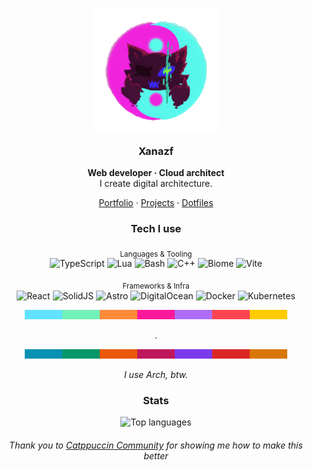 <h3 align="center">
  <img src="https://github.com/Xanazf/xanazf/blob/main/assets/xanazf-neon-yinyang.png?raw=true" width="200" alt="Xanazf logo"/><br/>
  <img src="https://raw.githubusercontent.com/catppuccin/catppuccin/main/assets/misc/transparent.png" height="30" width="0px"/>
  Xanazf
  <img src="https://raw.githubusercontent.com/catppuccin/catppuccin/main/assets/misc/transparent.png" height="30" width="0px"/>
</h3>

<p align="center">
  <b>Web developer · Cloud architect</b><br/>
  I create digital architecture.
</p>

<p align="center">
  <a href="https://xanazf.github.io/">Portfolio</a>
  ·
  <a href="https://github.com/Xanazf?tab=repositories&type=source&sort=stargazers">Projects</a>
  ·
  <a href="https://github.com/Xanazf/dotfiles">Dotfiles</a>
</p>

<h3 align="center">Tech I use</h3>
<div align="center">
<p>
  <sub>Languages & Tooling</sub><br/>
  <img alt="TypeScript" src="https://img.shields.io/badge/TypeScript-1e1e2e?style=for-the-badge&logo=typescript&logoColor=00c2cc"/>
  <img alt="Lua" src="https://img.shields.io/badge/Lua-1e1e2e?style=for-the-badge&logo=lua&logoColor=7600d6"/>
  <img alt="Bash" src="https://img.shields.io/badge/Bash-1e1e2e?style=for-the-badge&logo=gnubash&logoColor=09ece5"/>
  <img alt="C++" src="https://img.shields.io/badge/C++-1e1e2e?style=for-the-badge&logo=cplusplus&logoColor=00c2cc"/>
  <img alt="Biome" src="https://img.shields.io/badge/Biome-1e1e2e?style=for-the-badge&logo=biome&logoColor=09ece5"/>
  <img alt="Vite" src="https://img.shields.io/badge/Vite-1e1e2e?style=for-the-badge&logo=vite&logoColor=09ece5"/>
</p>
<p>
  <sub>Frameworks & Infra</sub><br/>
  <img alt="React" src="https://img.shields.io/badge/React-1e1e2e?style=for-the-badge&logo=react&logoColor=00c2cc"/>
  <img alt="SolidJS" src="https://img.shields.io/badge/SolidJS-1e1e2e?style=for-the-badge&logo=solid&logoColor=7600d6"/>
  <img alt="Astro" src="https://img.shields.io/badge/Astro-1e1e2e?style=for-the-badge&logo=astro&logoColor=09ece5"/>
  <img alt="DigitalOcean" src="https://img.shields.io/badge/DigitalOcean-1e1e2e?style=for-the-badge&logo=digitalocean&logoColor=09ece5"/>
  <img alt="Docker" src="https://img.shields.io/badge/Docker-1e1e2e?style=for-the-badge&logo=docker&logoColor=00c2cc"/>
  <img alt="Kubernetes" src="https://img.shields.io/badge/Kubernetes-1e1e2e?style=for-the-badge&logo=kubernetes&logoColor=7600d6"/>
</p>
</div>


<div align="center">
    <img src="https://github.com/Xanazf/xanazf/blob/main/assets/antibaryon.png?raw=true" width="420" alt="antibaryon art"/>
</div>

<p align="center">.</p>

<div align="center">
    <img src="https://github.com/Xanazf/xanazf/blob/main/assets/baryon.png?raw=true" width="420" alt="baryon art"/>
</div>

<p align="center">
  <i>I use Arch, btw.</i>
</p>

<h3 align="center">Stats</h3>
<p align="center">
  <img src="https://github-readme-stats.vercel.app/api/top-langs/?username=Xanazf&hide_progress=true&bg_color=1e1e2e&text_color=09ece5&icon_color=7600d6&title_color=00c2cc" alt="Top languages" />
</p>

<h6 align="center">
  Thank you to <a href="https://github.com/catppuccin">Catppuccin Community</a> for showing me how to make this better
</h6>
